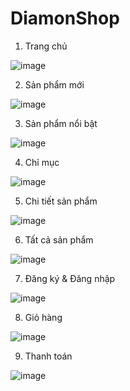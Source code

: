 # DiamonShop
1. Trang chủ

![image](https://user-images.githubusercontent.com/64189668/183253239-d593a27c-88c5-4bad-9913-445aa71978e4.png)

2. Sản phẩm mới

![image](https://user-images.githubusercontent.com/64189668/183253270-a2fb7b57-06bf-436b-86d0-e18a17119e22.png)

3. Sản phẩm nổi bật 

![image](https://user-images.githubusercontent.com/64189668/183253293-cc40f8d6-9d91-4ea2-99f6-cf6c82418d15.png)

4. Chỉ mục

![image](https://user-images.githubusercontent.com/64189668/183253341-6f7f8653-a34a-4a2b-b9bc-1e15142b848d.png)

5. Chi tiết sản phẩm

![image](https://user-images.githubusercontent.com/64189668/183253356-46a7f697-732f-45d9-ada4-583292a350ed.png)

6. Tất cả sản phẩm

![image](https://user-images.githubusercontent.com/64189668/183253584-2a74d3db-ec48-4d95-b82a-0d77456c3a51.png)

7. Đăng ký & Đăng nhập

![image](https://user-images.githubusercontent.com/64189668/183253408-2331bd96-5cee-4eef-8392-5619d6713591.png)

8. Giỏ hàng

![image](https://user-images.githubusercontent.com/64189668/183253427-143b6618-db88-4607-94b1-3240ad966ff3.png)

9. Thanh toán

![image](https://user-images.githubusercontent.com/64189668/183253443-4058d74a-16ab-4a45-ae2d-f3aa79fc133f.png)

